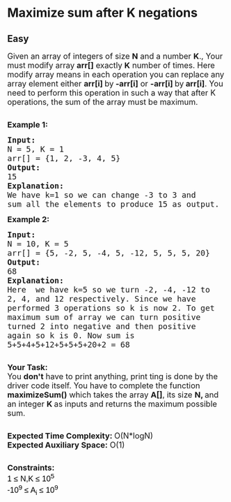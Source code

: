 # Maximize sum after K negations
## Easy 
<div class="problem-statement">
                <p></p><p><span style="font-size:18px">Given an array of integers of size <strong>N</strong> and a number <strong>K</strong>., Your must modify array <strong>arr[]</strong> exactly <strong>K</strong> number of times. Here modify array means in each operation you can replace any array element either <strong>arr[i] </strong>by<strong> -arr[i]</strong> or <strong>-arr[i] </strong>by<strong> arr[i]</strong>. You need to perform this operation in such a way that after K operations, the sum of the array must be maximum.</span></p>

<p><br>
<span style="font-size:18px"><strong>Example 1:</strong></span></p>

<pre><span style="font-size:18px"><strong>Input:</strong>
N = 5, K = 1
arr[] = {1, 2, -3, 4, 5}
<strong>Output:</strong>
15
<strong>Explanation:
</strong>We have k=1 so we can change -3 to 3 and
sum all the elements to produce 15 as output.</span></pre>

<p><span style="font-size:18px"><strong>Example 2:</strong></span></p>

<pre><span style="font-size:18px"><strong>Input:</strong>
N = 10, K = 5
arr[] = {5, -2, 5, -4, 5, -12, 5, 5, 5, 20}
<strong>Output:</strong>
68
<strong>Explanation:
</strong>Here  we have k=5 so we turn -2, -4, -12 to
2, 4, and 12 respectively. Since we have
performed 3 operations so k is now 2. To get
maximum sum of array we can turn positive
turned 2 into negative and then positive
again so k is 0. Now sum is
5+5+4+5+12+5+5+5+20+2 = 68</span></pre>

<p><br>
<span style="font-size:18px"><strong>Your Task:</strong><br>
You <strong>don't</strong> have to print anything, print ting is done by the driver code itself. You have to complete the function <strong>maximizeSum()</strong> which takes the array <strong>A[]</strong>, its size <strong>N</strong><strong>, </strong>and an integer <strong>K </strong>as inputs and returns the maximum possible sum.</span></p>

<p><br>
<span style="font-size:18px"><strong>Expected Time Complexity: </strong>O(N*logN)<br>
<strong>Expected Auxiliary Space:</strong> O(1)</span></p>

<p><br>
<span style="font-size:18px"><strong>Constraints:</strong><br>
<span style="background-color: transparent; color: rgb(0, 0, 0); font-family: arial; --darkreader-inline-bgcolor:transparent; --darkreader-inline-color:#e8e6e3;" data-darkreader-inline-bgcolor="" data-darkreader-inline-color="">1 ≤ N,K ≤ 10<sup>5</sup></span><br>
<span style="background-color: transparent; color: rgb(0, 0, 0); font-family: arial; --darkreader-inline-bgcolor:transparent; --darkreader-inline-color:#e8e6e3;" data-darkreader-inline-bgcolor="" data-darkreader-inline-color="">-10<sup>9</sup>&nbsp;≤ A<sub>i</sub> ≤ 10<sup>9</sup></span></span></p>
 <p></p>
            </div>